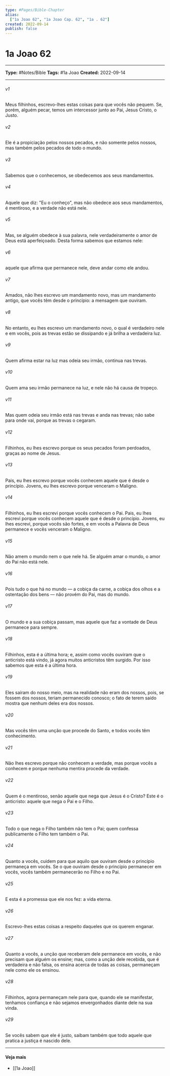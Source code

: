 ```yaml
---
type: #Pages/Bible-Chapter
alias:
  ["1a Joao 62", "1a Joao Cap. 62", "1a . 62"]
created: 2022-09-14
publish: false
---
```


# 1a Joao 62

---

**Type:** #Notes/Bible
**Tags:** #1a Joao
**Created:** 2022-09-14

---

###### v1
Meus filhinhos, escrevo-lhes estas coisas para que vocês não pequem. Se, porém, alguém pecar, temos um intercessor junto ao Pai, Jesus Cristo, o Justo.
###### v2
Ele é a propiciação pelos nossos pecados, e não somente pelos nossos, mas também pelos pecados de todo o mundo.
###### v3
Sabemos que o conhecemos, se obedecemos aos seus mandamentos.
###### v4
Aquele que diz: "Eu o conheço", mas não obedece aos seus mandamentos, é mentiroso, e a verdade não está nele.
###### v5
Mas, se alguém obedece à sua palavra, nele verdadeiramente o amor de Deus está aperfeiçoado. Desta forma sabemos que estamos nele:
###### v6
aquele que afirma que permanece nele, deve andar como ele andou.
###### v7
Amados, não lhes escrevo um mandamento novo, mas um mandamento antigo, que vocês têm desde o princípio: a mensagem que ouviram.
###### v8
No entanto, eu lhes escrevo um mandamento novo, o qual é verdadeiro nele e em vocês, pois as trevas estão se dissipando e já brilha a verdadeira luz.
###### v9
Quem afirma estar na luz mas odeia seu irmão, continua nas trevas.
###### v10
Quem ama seu irmão permanece na luz, e nele não há causa de tropeço.
###### v11
Mas quem odeia seu irmão está nas trevas e anda nas trevas; não sabe para onde vai, porque as trevas o cegaram.
###### v12
Filhinhos, eu lhes escrevo porque os seus pecados foram perdoados, graças ao nome de Jesus.
###### v13
Pais, eu lhes escrevo porque vocês conhecem aquele que é desde o princípio. Jovens, eu lhes escrevo porque venceram o Maligno.
###### v14
Filhinhos, eu lhes escrevi porque vocês conhecem o Pai. Pais, eu lhes escrevi porque vocês conhecem aquele que é desde o princípio. Jovens, eu lhes escrevi, porque vocês são fortes, e em vocês a Palavra de Deus permanece e vocês venceram o Maligno.
###### v15
Não amem o mundo nem o que nele há. Se alguém amar o mundo, o amor do Pai não está nele.
###### v16
Pois tudo o que há no mundo — a cobiça da carne, a cobiça dos olhos e a ostentação dos bens — não provém do Pai, mas do mundo.
###### v17
O mundo e a sua cobiça passam, mas aquele que faz a vontade de Deus permanece para sempre.
###### v18
Filhinhos, esta é a última hora; e, assim como vocês ouviram que o anticristo está vindo, já agora muitos anticristos têm surgido. Por isso sabemos que esta é a última hora.
###### v19
Eles saíram do nosso meio, mas na realidade não eram dos nossos, pois, se fossem dos nossos, teriam permanecido conosco; o fato de terem saído mostra que nenhum deles era dos nossos.
###### v20
Mas vocês têm uma unção que procede do Santo, e todos vocês têm conhecimento.
###### v21
Não lhes escrevo porque não conhecem a verdade, mas porque vocês a conhecem e porque nenhuma mentira procede da verdade.
###### v22
Quem é o mentiroso, senão aquele que nega que Jesus é o Cristo? Este é o anticristo: aquele que nega o Pai e o Filho.
###### v23
Todo o que nega o Filho também não tem o Pai; quem confessa publicamente o Filho tem também o Pai.
###### v24
Quanto a vocês, cuidem para que aquilo que ouviram desde o princípio permaneça em vocês. Se o que ouviram desde o princípio permanecer em vocês, vocês também permanecerão no Filho e no Pai.
###### v25
E esta é a promessa que ele nos fez: a vida eterna.
###### v26
Escrevo-lhes estas coisas a respeito daqueles que os querem enganar.
###### v27
Quanto a vocês, a unção que receberam dele permanece em vocês, e não precisam que alguém os ensine; mas, como a unção dele recebida, que é verdadeira e não falsa, os ensina acerca de todas as coisas, permaneçam nele como ele os ensinou.
###### v28
Filhinhos, agora permaneçam nele para que, quando ele se manifestar, tenhamos confiança e não sejamos envergonhados diante dele na sua vinda.
###### v29
Se vocês sabem que ele é justo, saibam também que todo aquele que pratica a justiça é nascido dele.


---

#### Veja mais

- [[1a Joao]]

